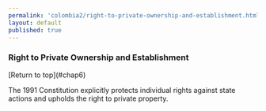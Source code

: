 ```yaml
--- 
permalink: 'colombia2/right-to-private-ownership-and-establishment.html' 
layout: default
published: true 
---
```

<h3 id="right-to-private-ownership-and-establishment">Right to Private Ownership and Establishment</h3> [Return to top](#chap6)

The 1991 Constitution explicitly protects individual rights against state actions and upholds the right to private property.

